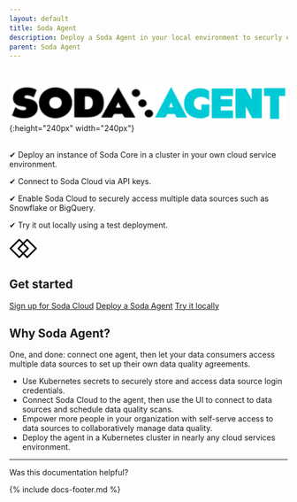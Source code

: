 ```yaml
---
layout: default
title: Soda Agent
description: Deploy a Soda Agent in your local environment to securly execute scheduled scans for Soda Cloud.
parent: Soda Agent
---
```

<br />

![soda-agent-logo](/assets/images/soda-agent-logo.png){:height="240px" width="240px"}
<br />
<br />

<p>&#10004;  Deploy an instance of Soda Core in a cluster in your own cloud service environment.<br /></p>
<p>&#10004;  Connect to Soda Cloud via API keys.<br /></p>
<p>&#10004;  Enable Soda Cloud to securely access multiple data sources such as Snowflake or BigQuery.<br /></p>
<p>&#10004;  Try it out locally using a test deployment.<br /></p>


<div class="docs-html-content">
    <section class="docs-section" style="padding-top:0">
        <div class="docs-section-row">
            <div class="docs-grid-3cols">
                <div>
                    <img src="/assets/images/icons/icon-collaboration@2x.png" width="54" height="40">
                    <h2>Get started</h2>
                    <a href="https://cloud.soda.io/signup" target="_blank">Sign up for Soda Cloud</a>
                    <a href="/soda-agent/deploy.html" target="_blank">Deploy a Soda Agent</a>
                    <a href="/soda-agent/test-deploy.html" target="_blank">Try it locally</a>
                </div>
            </div>
        </div>        
    </section>
</div>


## Why Soda Agent?

One, and done: connect one agent, then let your data consumers access multiple data sources to set up their own data quality agreements. 
* Use Kubernetes secrets to securely store and access data source login credentials.
* Connect Soda Cloud to the agent, then use the UI to connect to data sources and schedule data quality scans. 
* Empower more people in your organization with self-serve access to data sources to collaboratively manage data quality.
* Deploy the agent in a Kubernetes cluster in nearly any cloud services environment.

---

Was this documentation helpful?

<!-- LikeBtn.com BEGIN -->
<span class="likebtn-wrapper" data-theme="tick" data-i18n_like="Yes" data-ef_voting="grow" data-show_dislike_label="true" data-counter_zero_show="true" data-i18n_dislike="No"></span>
<script>(function(d,e,s){if(d.getElementById("likebtn_wjs"))return;a=d.createElement(e);m=d.getElementsByTagName(e)[0];a.async=1;a.id="likebtn_wjs";a.src=s;m.parentNode.insertBefore(a, m)})(document,"script","//w.likebtn.com/js/w/widget.js");</script>
<!-- LikeBtn.com END -->

{% include docs-footer.md %}